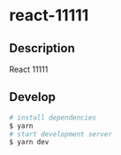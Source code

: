 # react-11111

## Description

React 11111

## Develop

```bash
# install dependencies
$ yarn
# start development server
$ yarn dev
```